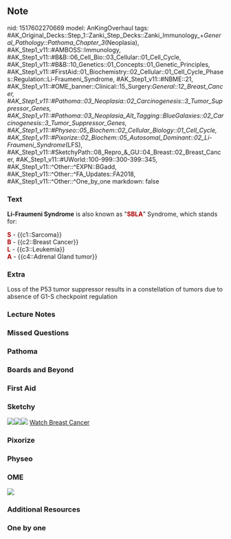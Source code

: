 ## Note
nid: 1517602270669
model: AnKingOverhaul
tags: #AK_Original_Decks::Step_1::Zanki_Step_Decks::Zanki_Immunology_+_General_Pathology::Pathoma_Chapter_3_(Neoplasia), #AK_Step1_v11::#AMBOSS::Immunology, #AK_Step1_v11::#B&B::06_Cell_Bio::03_Cellular::01_Cell_Cycle, #AK_Step1_v11::#B&B::10_Genetics::01_Concepts::01_Genetic_Principles, #AK_Step1_v11::#FirstAid::01_Biochemistry::02_Cellular::01_Cell_Cycle_Phases::Regulation::Li-Fraumeni_Syndrome, #AK_Step1_v11::#NBME::21, #AK_Step1_v11::#OME_banner::Clinical::15_Surgery:_General::12_Breast_Cancer, #AK_Step1_v11::#Pathoma::03_Neoplasia::02_Carcinogenesis::3_Tumor_Suppressor_Genes, #AK_Step1_v11::#Pathoma::03_Neoplasia_Alt_Tagging::BlueGalaxies::02_Carcinogenesis::3_Tumor_Suppressor_Genes, #AK_Step1_v11::#Physeo::05_Biochem::02_Cellular_Biology::01_Cell_Cycle, #AK_Step1_v11::#Pixorize::02_Biochem::05_Autosomal_Dominant::02_Li-Fraumeni_Syndrome_(LFS), #AK_Step1_v11::#SketchyPath::08_Repro_&_GU::04_Breast::02_Breast_Cancer, #AK_Step1_v11::#UWorld::100-999::300-399::345, #AK_Step1_v11::^Other::^EXPN::BGadd, #AK_Step1_v11::^Other::^FA_Updates::FA2018, #AK_Step1_v11::^Other::^One_by_one
markdown: false

### Text
<b>Li-Fraumeni Syndrome</b> is also known as "<b><font color=
"#AA0000">SBLA</font></b>" Syndrome, which stands for:
<div style="centerbox">
  <div class="mnemonics">
    <div>
      <b><font color="#AA0000">S</font></b> - {{c1::Sarcoma}}
    </div>
    <div>
      <b><font color="#AA0000">B</font></b> - {{c2::Breast Cancer}}
    </div>
    <div>
      <b><font color="#AA0000">L</font></b> - {{c3::Leukemia}}
    </div>
    <div>
      <b><font color="#AA0000">A</font></b> - {{c4::Adrenal Gland
      tumor}}
    </div>
  </div>
</div>

### Extra
Loss of the P53 tumor suppressor results in a constellation of tumors due to absence of G1-S checkpoint regulation

### Lecture Notes


### Missed Questions


### Pathoma


### Boards and Beyond


### First Aid


### Sketchy
<img src="Screen%20Shot%202020-01-19%20at%201.38.04%20PM.JPG"
class="resizer"><img src=
"Screen%20Shot%202020-01-19%20at%201.38.16%20PM.JPG" class=
"resizer"><img src="Zoverall%20picture%20(54)_1566160514431.JPG"
class="resizer"> <a href=
"https://dashboard.sketchy.com/study/medical/courses/medical-pathophysiology/units/medical-pathophysiology-reproductive-gu/videos/medical-pathophysiology-reproductive-and-gu-breast-breast-cancer?utm_source=anki&utm_medium=partnership&utm_campaign=february_update&utm_content=medical">
Watch Breast Cancer</a>

### Pixorize


### Physeo


### OME
<div class="ome-widget">
  <a href=
  "https://onlinemeded.org/spa/surgery-general/breast-cancer/acquire?ref=anki">
  <img src="_OME_AnkiFlashcards_Lesson_6.png"></a>
</div>

### Additional Resources


### One by one

